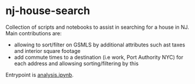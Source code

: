 # nj-house-search

Collection of scripts and notebooks to assist in searching for a house in NJ. Main contributions are:
- allowing to sort/filter on GSMLS by additional attributes such ast taxes and interior square footage
- add commute times to a destination (i.e work, Port Authority NYC) for each address and allowsing sorting/filtering by this

Entrypoint is [analysis.ipynb](https://github.com/AlJohri/nj-house-search/blob/master/analysis.ipynb).
